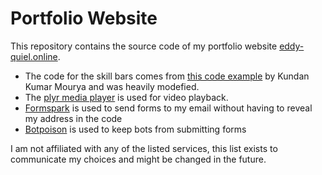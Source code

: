 # Portfolio Website

This repository contains the source code of my portfolio website [eddy-quiel.online](https://eddy-quiel.online).


 - The code for the skill bars comes from [this code example](https://codepen.io/kundankumarmourya/pen/EOLoda) by Kundan
   Kumar Mourya and was heavily modefied. 
 - The [plyr media player](https://plyr.io/) is used for video
   playback.
 - [Formspark](https://formspark.io/) is used to send forms to my email without having to reveal my address in the code
 - [Botpoison](https://botpoison.com/) is used to keep bots from submitting forms

I am not affiliated with any of the listed services, this list exists to communicate my choices and might be changed in the future.
